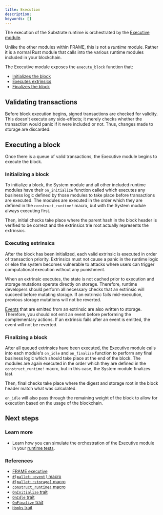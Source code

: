 ```yaml
---
title: Execution
description:
keywords: []
---
```


The execution of the Substrate runtime is orchestrated by the [Executive module](/reference/frame-pallets#executive-module).

Unlike the other modules within FRAME, this is not a _runtime_ module. Rather it is a normal Rust module
that calls into the various runtime modules included in your blockchain.

The Executive module exposes the `execute_block` function that:

- [Initializes the block](#initializing-a-block)
- [Executes extrinsics](#executing-extrinsics)
- [Finalizes the block](#finalizing-a-block)

## Validating transactions

Before block execution begins, signed transactions are checked for validity. This doesn't execute any
side-effects; it merely checks whether the transaction would panic if it were included or not. Thus,
changes made to storage are discarded.

## Executing a block

Once there is a queue of valid transactions, the Executive module begins to execute the block.

### Initializing a block

To initialize a block, the System module and all other included runtime modules have their
`on_initialize` function called which executes any business logic defined by those modules to take
place before transactions are executed. The modules are executed in the order which they are defined
in the `construct_runtime!` macro, but with the System module always executing first.

Then, initial checks take place where the parent hash in the block header is verified to be correct
and the extrinsics trie root actually represents the extrinsics.

### Executing extrinsics

After the block has been initialized, each valid extrinsic is executed in order of transaction
priority. Extrinsics must not cause a panic in the runtime logic or else the system becomes
vulnerable to attacks where users can trigger computational execution without any punishment.

When an extrinsic executes, the state is not cached prior to execution and storage mutations operate
directly on storage. Therefore, runtime developers should perform all necessary checks that an
extrinsic will succeed before mutating storage. If an extrinsic fails mid-execution, previous
storage mutations will not be reverted.

[Events](/v3/runtime/events-and-errors) that are emitted from an extrinsic are also written to storage. Therefore, you
should not emit an event before performing the complementary actions. If an extrinsic fails after an
event is emitted, the event will not be reverted.

### Finalizing a block

After all queued extrinsics have been executed, the Executive module calls into each module's
`on_idle` and `on_finalize` function to perform any final business logic which should take place at the end of the
block. The modules are again executed in the order which they are defined in the
`construct_runtime!` macro, but in this case, the System module finalizes last.

Then, final checks take place where the digest and storage root in the block header match what was
calculated.

`on_idle` will also pass through the remaining weight of the block to allow for execution based on the
usage of the blockchain.

## Next steps

### Learn more

- Learn how you can simulate the orchestration of the Executive module in your
  [runtime tests](/v3/runtime/testing).

### References

- [FRAME executive](/rustdocs/latest/frame_executive/index.html)
- [`#[pallet::event]` macro](/rustdocs/latest/frame_support/attr.pallet.html#event-palletevent-optional)
- [`#[pallet::storage]` macro](/rustdocs/latest/frame_support/attr.pallet.html#storage-palletstorage-optional)
- [`construct_runtime!` macro](/rustdocs/latest/frame_support/macro.construct_runtime.html)
- [`OnInitialize` trait](/rustdocs/latest/frame_support/traits/trait.OnInitialize.html)
- [`OnIdle` trait](/rustdocs/latest/frame_support/traits/trait.OnIdle.html)
- [`OnFinalize` trait](/rustdocs/latest/frame_support/traits/trait.OnFinalize.html)
- [`Hooks` trait](/rustdocs/latest/frame_support/traits/trait.Hooks.html)
